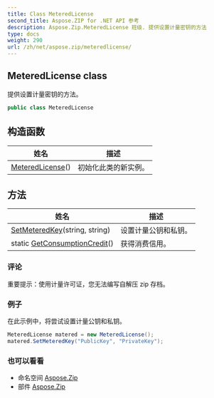 ```yaml
---
title: Class MeteredLicense
second_title: Aspose.ZIP for .NET API 参考
description: Aspose.Zip.MeteredLicense 班级. 提供设置计量密钥的方法
type: docs
weight: 290
url: /zh/net/aspose.zip/meteredlicense/
---
```

## MeteredLicense class

提供设置计量密钥的方法。

```csharp
public class MeteredLicense
```

## 构造函数

| 姓名 | 描述 |
| --- | --- |
| [MeteredLicense](meteredlicense/)() | 初始化此类的新实例。 |

## 方法

| 姓名 | 描述 |
| --- | --- |
| [SetMeteredKey](../../aspose.zip/meteredlicense/setmeteredkey/)(string, string) | 设置计量公钥和私钥。 |
| static [GetConsumptionCredit](../../aspose.zip/meteredlicense/getconsumptioncredit/)() | 获得消费信用。 |

### 评论

重要提示：使用计量许可证，您无法编写自解压 zip 存档。

### 例子

在此示例中，将尝试设置计量公钥和私钥。

```csharp
MeteredLicense matered = new MeteredLicense();
matered.SetMeteredKey("PublicKey", "PrivateKey");
```

### 也可以看看

* 命名空间 [Aspose.Zip](../../aspose.zip/)
* 部件 [Aspose.Zip](../../)


